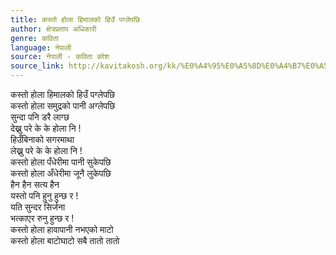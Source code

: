 ```yaml
---
title: कस्तो होला हिमालको हिउँ पग्लेपछि
author: क्षेत्रप्रताप अधिकारी
genre: कविता
language: नेपाली
source: नेपाली - कविता कोश
source_link: http://kavitakosh.org/kk/%E0%A4%95%E0%A5%8D%E0%A4%B7%E0%A5%87%E0%A4%A4%E0%A5%8D%E0%A4%B0%E0%A4%AA%E0%A5%8D%E0%A4%B0%E0%A4%A4%E0%A4%BE%E0%A4%AA_%E0%A4%85%E0%A4%A7%E0%A4%BF%E0%A4%95%E0%A4%BE%E0%A4%B0%E0%A5%80
---
```


कस्तो होला हिमालको हिउँ पग्लेपछि  
कस्तो होला समुद्रको पानी अग्लेपछि  
सुन्दा पनि डरै लाग्छ  
देख्नु परे के के होला नि !  
हिउँबिनाको सगरमाथा  
लेख्नु परे के के होला नि !  
कस्तो होला पँधेरीमा पानी सुकेपछि  
कस्तो होला अँधेरीमा जूनै लुकेपछि  
हैन हैन सत्य हैन  
यस्तो पनि हुनु हुन्छ र !  
यति सुन्दर सिर्जना  
भत्काएर रुनु हुन्छ र !  
कस्तो होला हावापानी नभएको माटो  
कस्तो होला बाटोघाटो सबै तातो तातो
